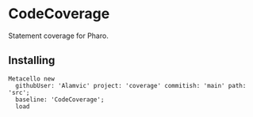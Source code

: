 # CodeCoverage

Statement coverage for Pharo.

## Installing
```st
Metacello new
  githubUser: 'Alamvic' project: 'coverage' commitish: 'main' path: 'src';
  baseline: 'CodeCoverage';
  load
```
